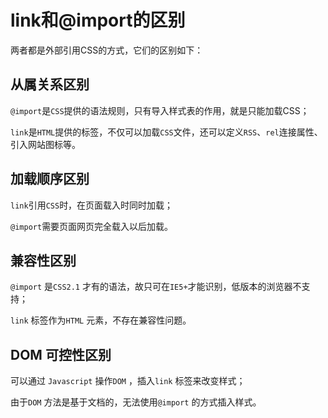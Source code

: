 # link和@import的区别

两者都是外部引用CSS的方式，它们的区别如下：

## 从属关系区别

`@import`是`CSS`提供的语法规则，只有导入样式表的作用，就是只能加载CSS；

`link`是`HTML`提供的标签，不仅可以加载`CSS`文件，还可以定义`RSS`、`rel`连接属性、引入网站图标等。

## 加载顺序区别

`link`引用`CSS`时，在页面载入时同时加载；

`@import`需要页面网页完全载入以后加载。

## 兼容性区别

`@import` 是`CSS2.1` 才有的语法，故只可在`IE5+`才能识别，低版本的浏览器不支持；

`link` 标签作为`HTML` 元素，不存在兼容性问题。

## DOM 可控性区别

可以通过 `Javascript` 操作`DOM` ，插入`link` 标签来改变样式；

由于`DOM` 方法是基于文档的，无法使用`@import` 的方式插入样式。